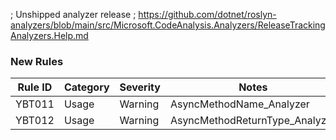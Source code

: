 ; Unshipped analyzer release
; https://github.com/dotnet/roslyn-analyzers/blob/main/src/Microsoft.CodeAnalysis.Analyzers/ReleaseTrackingAnalyzers.Help.md

### New Rules

Rule ID | Category | Severity | Notes
--------|----------|----------|-------
YBT011 | Usage | Warning | AsyncMethodName_Analyzer
YBT012 | Usage | Warning | AsyncMethodReturnType_Analyzer
